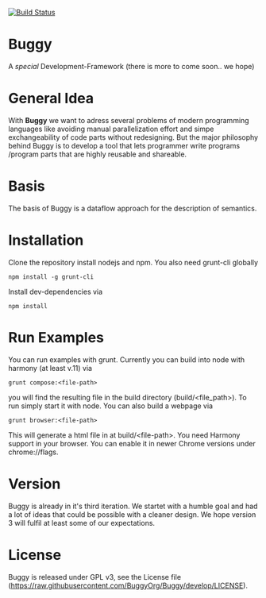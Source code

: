 [![Build Status](https://travis-ci.org/BuggyOrg/Buggy.svg?branch=master)](https://travis-ci.org/BuggyOrg/Buggy)

Buggy
=====

A *special* Development-Framework (there is more to come soon.. we hope)

General Idea
=============

With **Buggy** we want to adress several problems of modern programming languages like avoiding manual parallelization effort and simpe exchangeability of code parts without redesigning. But the major philosophy behind Buggy is to develop a tool that lets programmer write programs /program parts that are highly reusable and shareable.

Basis
=====

The basis of Buggy is a dataflow approach for the description of semantics.

Installation
============

Clone the repository install nodejs and npm. You also need grunt-cli globally

```
npm install -g grunt-cli
```

Install dev-dependencies via

```
npm install
```

Run Examples
============

You can run examples with grunt. Currently you can build into node with harmony (at least v.11)
via

```
grunt compose:<file-path>
```

you will find the resulting file in the build directory (build/&lt;file_path&gt;). To run simply start it with node. You can also build a webpage via

```
grunt browser:<file-path>
```

This will generate a html file in at build/&lt;file-path&gt;. You need Harmony support in your browser. You can enable it in newer Chrome versions under chrome://flags.

Version
=======

Buggy is already in it's third iteration. We startet with a humble goal and had a lot of ideas that could be possible with a cleaner design. We hope version 3 will fulfil at least some of our expectations.

License
=======

Buggy is released under GPL v3, see the License file (https://raw.githubusercontent.com/BuggyOrg/Buggy/develop/LICENSE).
